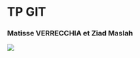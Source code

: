 # TP GIT
### Matisse VERRECCHIA et Ziad Maslah

<a href="https://images.genius.com/28c5b2b62e06b53c09f1008c1e24aa1b.640x640x1.jpg"><img src="https://images.genius.com/28c5b2b62e06b53c09f1008c1e24aa1b.640x640x1.jpg"></a>
